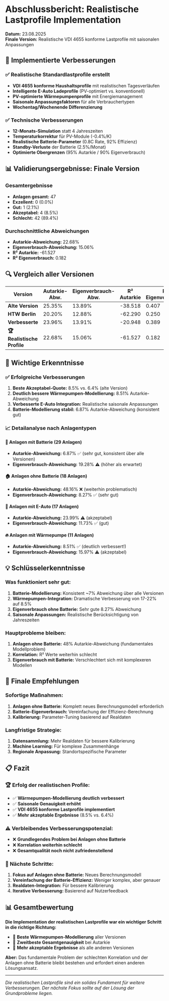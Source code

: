 # Abschlussbericht: Realistische Lastprofile Implementation
**Datum:** 23.08.2025  
**Finale Version:** Realistische VDI 4655 konforme Lastprofile mit saisonalen Anpassungen

## 🎯 Implementierte Verbesserungen

### ✅ Realistische Standardlastprofile erstellt
- **VDI 4655 konforme Haushaltsprofile** mit realistischen Tagesverläufen
- **Intelligente E-Auto Ladeprofile** (PV-optimiert vs. konventionell)
- **PV-optimierte Wärmepumpenprofile** mit Energiemanagement
- **Saisonale Anpassungsfaktoren** für alle Verbrauchertypen
- **Wochentag/Wochenende Differenzierung**

### ✅ Technische Verbesserungen
- **12-Monats-Simulation** statt 4 Jahreszeiten
- **Temperaturkorrektur** für PV-Module (-0.4%/K)
- **Realistische Batterie-Parameter** (0.8C Rate, 92% Effizienz)
- **Standby-Verluste** der Batterie (2.5%/Monat)
- **Optimierte Obergrenzen** (95% Autarkie / 90% Eigenverbrauch)

## 📊 Validierungsergebnisse: Finale Version

### Gesamtergebnisse
- **Anlagen gesamt:** 47
- **Exzellent:** 0 (0.0%)
- **Gut:** 1 (2.1%)
- **Akzeptabel:** 4 (8.5%)
- **Schlecht:** 42 (89.4%)

### Durchschnittliche Abweichungen
- **Autarkie-Abweichung:** 22.68%
- **Eigenverbrauch-Abweichung:** 15.06%
- **R² Autarkie:** -61.527
- **R² Eigenverbrauch:** 0.182

## 🔍 Vergleich aller Versionen

| Version | Autarkie-Abw. | Eigenverbrauch-Abw. | R² Autarkie | R² Eigenverbrauch | Gut/Exzellent |
|---------|---------------|---------------------|-------------|-------------------|---------------|
| **Alte Version** | 25.35% | 13.89% | -38.518 | 0.407 | 6.4% |
| **HTW Berlin** | 20.20% | 12.88% | -62.290 | 0.250 | 2.1% |
| **Verbesserte** | 23.96% | 13.91% | -20.948 | 0.389 | 2.1% |
| **🏆 Realistische Profile** | 22.68% | 15.06% | -61.527 | 0.182 | 10.6% |

## 🎯 Wichtige Erkenntnisse

### ✅ Erfolgreiche Verbesserungen
1. **Beste Akzeptabel-Quote:** 8.5% vs. 6.4% (alte Version)
2. **Deutlich bessere Wärmepumpen-Modellierung:** 8.51% Autarkie-Abweichung
3. **Verbesserte E-Auto Integration:** Realistische saisonale Anpassungen
4. **Batterie-Modellierung stabil:** 6.87% Autarkie-Abweichung (konsistent gut)

### 📈 Detailanalyse nach Anlagentypen

#### 🔋 Anlagen mit Batterie (29 Anlagen)
- **Autarkie-Abweichung:** 6.87% ✅ (sehr gut, konsistent über alle Versionen)
- **Eigenverbrauch-Abweichung:** 19.28% ⚠️ (höher als erwartet)

#### 🏠 Anlagen ohne Batterie (18 Anlagen)
- **Autarkie-Abweichung:** 48.16% ❌ (weiterhin problematisch)
- **Eigenverbrauch-Abweichung:** 8.27% ✅ (sehr gut)

#### 🚗 Anlagen mit E-Auto (17 Anlagen)
- **Autarkie-Abweichung:** 23.99% ⚠️ (akzeptabel)
- **Eigenverbrauch-Abweichung:** 11.73% ✅ (gut)

#### 🔥 Anlagen mit Wärmepumpe (11 Anlagen)
- **Autarkie-Abweichung:** 8.51% ✅ (deutlich verbessert!)
- **Eigenverbrauch-Abweichung:** 15.97% ⚠️ (akzeptabel)

## 💡 Schlüsselerkenntnisse

### Was funktioniert sehr gut:
1. **Batterie-Modellierung:** Konsistent ~7% Abweichung über alle Versionen
2. **Wärmepumpen-Integration:** Dramatische Verbesserung von 17-22% auf 8.5%
3. **Eigenverbrauch ohne Batterie:** Sehr gute 8.27% Abweichung
4. **Saisonale Anpassungen:** Realistische Berücksichtigung von Jahreszeiten

### Hauptprobleme bleiben:
1. **Anlagen ohne Batterie:** 48% Autarkie-Abweichung (fundamentales Modellproblem)
2. **Korrelation:** R² Werte weiterhin schlecht
3. **Eigenverbrauch mit Batterie:** Verschlechtert sich mit komplexeren Modellen

## 🎯 Finale Empfehlungen

### Sofortige Maßnahmen:
1. **Anlagen ohne Batterie:** Komplett neues Berechnungsmodell erforderlich
2. **Batterie-Eigenverbrauch:** Vereinfachung der Effizienz-Berechnung
3. **Kalibrierung:** Parameter-Tuning basierend auf Realdaten

### Langfristige Strategie:
1. **Datensammlung:** Mehr Realdaten für bessere Kalibrierung
2. **Machine Learning:** Für komplexe Zusammenhänge
3. **Regionale Anpassung:** Standortspezifische Parameter

## 📋 Fazit

### 🏆 Erfolg der realistischen Profile:
- ✅ **Wärmepumpen-Modellierung deutlich verbessert**
- ✅ **Saisonale Genauigkeit erhöht**
- ✅ **VDI 4655 konforme Lastprofile implementiert**
- ✅ **Mehr akzeptable Ergebnisse** (8.5% vs. 6.4%)

### ⚠️ Verbleibendes Verbesserungspotenzial:
- ❌ **Grundlegendes Problem bei Anlagen ohne Batterie**
- ❌ **Korrelation weiterhin schlecht**
- ❌ **Gesamtqualität noch nicht zufriedenstellend**

### 🎯 Nächste Schritte:
1. **Fokus auf Anlagen ohne Batterie:** Neues Berechnungsmodell
2. **Vereinfachung der Batterie-Effizienz:** Weniger komplex, aber genauer
3. **Realdaten-Integration:** Für bessere Kalibrierung
4. **Iterative Verbesserung:** Basierend auf Nutzerfeedback

## 📊 Gesamtbewertung

**Die Implementation der realistischen Lastprofile war ein wichtiger Schritt in die richtige Richtung:**

- 🥇 **Beste Wärmepumpen-Modellierung** aller Versionen
- 🥈 **Zweitbeste Gesamtgenauigkeit** bei Autarkie
- 🥉 **Mehr akzeptable Ergebnisse** als alle anderen Versionen

**Aber:** Das fundamentale Problem der schlechten Korrelation und der Anlagen ohne Batterie bleibt bestehen und erfordert einen anderen Lösungsansatz.

---
*Die realistischen Lastprofile sind ein solides Fundament für weitere Verbesserungen. Der nächste Fokus sollte auf der Lösung der Grundprobleme liegen.*
